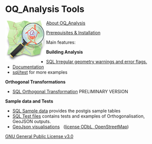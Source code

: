 # OQ_Analysis Tools         

<img align="left" width="132" height="132" src="img/OQi_132.png">

[About OQ_Analysis](../../blob/wiki/About)

[Prerequisites & Installation](../../blob/master/docs/Installation.md)


Main features:

**Building Analysis** 

- [SQL Irregular geometry warnings and error flags.](../../blob/master/sql/Analysis/OQ_01_Analysis_Table_Ways_Topology.sql)
- [Documentation](../../blob/master/docs/OQ_01_Building_Analysis%20-%20Buildings%20Topological%20evaluation%20and%20Form%20analysis.md)
- [sql/test](../../blob/master/sql/test) for more examples

**Orthogonal Transformations**

- [SQL Orthogonal Transformation](../../blob/master/sql/Orthogonal/OQ_Orthogonal.sql) PRELIMINARY VERSION

**Sample data and Tests**

- [SQL Sample data](../../blob/master/sql/test/OQ_Sample_Data.sql) provides the postgis sample tables
- [SQL Test files](../../blob/master/sql/test) contains tests and examples of Orthogonalisation, GeoJSON outputs.
- [GeoJson visualisations](../../blob/master/sql/test/geojson) &nbsp; ([license ODbL, OpenStreetMap](https://www.openstreetmap.org/copyright))

[GNU General Public License v3.0](../../blob/master/LICENSE)
